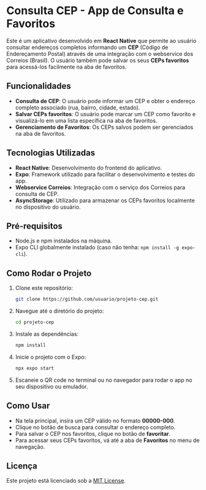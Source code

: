 # Consulta CEP - App de Consulta e Favoritos

Este é um aplicativo desenvolvido em **React Native** que permite ao usuário consultar endereços completos informando um **CEP** (Código de Endereçamento Postal) através de uma integração com o webservice dos Correios (Brasil). O usuário também pode salvar os seus **CEPs favoritos** para acessá-los facilmente na aba de favoritos.

## Funcionalidades

- **Consulta de CEP**: O usuário pode informar um CEP e obter o endereço completo associado (rua, bairro, cidade, estado).
- **Salvar CEPs favoritos**: O usuário pode marcar um CEP como favorito e visualizá-lo em uma lista específica na aba de favoritos.
- **Gerenciamento de Favoritos**: Os CEPs salvos podem ser gerenciados na aba de favoritos.
  
## Tecnologias Utilizadas

- **React Native**: Desenvolvimento do frontend do aplicativo.
- **Expo**: Framework utilizado para facilitar o desenvolvimento e testes do app.
- **Webservice Correios**: Integração com o serviço dos Correios para consulta de CEP.
- **AsyncStorage**: Utilizado para armazenar os CEPs favoritos localmente no dispositivo do usuário.

## Pré-requisitos

- Node.js e npm instalados na máquina.
- Expo CLI globalmente instalado (caso não tenha: `npm install -g expo-cli`).

## Como Rodar o Projeto

1. Clone este repositório:
    ```bash
    git clone https://github.com/usuario/projeto-cep.git
    ```

2. Navegue até o diretório do projeto:
    ```bash
    cd projeto-cep
    ```

3. Instale as dependências:
    ```bash
    npm install
    ```

4. Inicie o projeto com o Expo:
    ```bash
    npx expo start
    ```

5. Escaneie o QR code no terminal ou no navegador para rodar o app no seu dispositivo ou emulador.

## Como Usar

- Na tela principal, insira um CEP válido no formato **00000-000**.
- Clique no botão de busca para consultar o endereço completo.
- Para salvar o CEP nos favoritos, clique no botão de **favoritar**.
- Para acessar seus CEPs favoritos, vá até a aba de **Favoritos** no menu de navegação.

## Licença

Este projeto está licenciado sob a [MIT License](./LICENSE).
